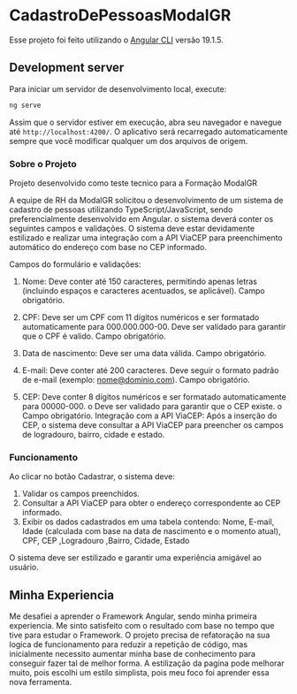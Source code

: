 # CadastroDePessoasModalGR

Esse projeto foi feito utilizando o [Angular CLI](https://github.com/angular/angular-cli) versão 19.1.5.

## Development server

Para iniciar um servidor de desenvolvimento local, execute:

```bash
ng serve
```

Assim que o servidor estiver em execução, abra seu navegador e navegue até `http://localhost:4200/`. O aplicativo será recarregado automaticamente sempre que você modificar qualquer um dos arquivos de origem.

### Sobre o Projeto

Projeto desenvolvido como teste tecnico para a Formação ModalGR

A equipe de RH da ModalGR solicitou o desenvolvimento de um sistema de cadastro de pessoas utilizando TypeScript/JavaScript, sendo preferencialmente desenvolvido em Angular. o sistema deverá conter os seguintes campos e validações. O sistema deve estar devidamente estilizado e realizar uma integração com a API ViaCEP para preenchimento automático do endereço com base no CEP informado. 

Campos do formulário e validações:

1. Nome: Deve conter até 150 caracteres, permitindo apenas letras (incluindo espaços e caracteres acentuados, se aplicável). Campo obrigatório.

2. CPF: Deve ser um CPF com 11 dígitos numéricos e ser formatado automaticamente para 000.000.000-00. Deve ser validado para garantir que o CPF é valido. Campo obrigatório.

3. Data de nascimento: Deve ser uma data válida. Campo obrigatório.

4. E-mail: Deve conter até 200 caracteres. Deve seguir o formato padrão de e-mail (exemplo: nome@dominio.com). Campo obrigatório.

5. CEP: Deve conter 8 dígitos numéricos e ser formatado automaticamente para 00000-000. o Deve ser validado para garantir que o CEP existe. o Campo obrigatório. Integração com a API ViaCEP: Após a inserção do CEP, o sistema deve consultar a API ViaCEP para preencher os campos de logradouro, bairro, cidade e estado.


### Funcionamento

Ao clicar no botão Cadastrar, o sistema deve:
1. Validar os campos preenchidos.
2. Consultar a API ViaCEP para obter o endereço correspondente ao CEP informado.
3. Exibir os dados cadastrados em uma tabela contendo: Nome, E-mail, Idade (calculada com base na data de nascimento e o momento atual), CPF, CEP ,Logradouro ,Bairro, Cidade, Estado

O sistema deve ser estilizado e garantir uma experiência amigável ao usuário.

## Minha Experiencia

Me desafiei a aprender o Framework Angular, sendo minha primeira experiencia. Me sinto satisfeito com o resultado com base no tempo que tive para estudar o Framework. O projeto precisa de refatoração na sua logica de funcionamento para reduzir a repetição de código, mas inicialmente necessito aumentar minha base de conhecimento para conseguir fazer tal de melhor forma. A estilização da pagina pode melhorar muito, pois escolhi um estilo simplista, pois meu foco foi aprender essa nova ferramenta.  